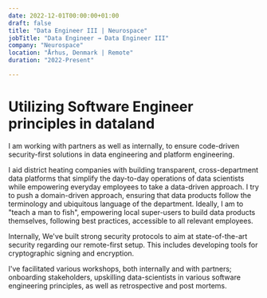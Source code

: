 ```yaml
---
date: 2022-12-01T00:00:00+01:00
draft: false
title: "Data Engineer III | Neurospace"
jobTitle: "Data Engineer → Data Engineer III"
company: "Neurospace"
location: "Århus, Denmark | Remote"
duration: "2022-Present"

---
```

# Utilizing Software Engineer principles in dataland
I am working with partners as well as internally, to ensure code-driven security-first solutions in data engineering and platform engineering.

I aid district heating companies with building transparent, cross-department data platforms that simplify the day-to-day operations of data scientists while empowering everyday employees to take a data-driven approach. I try to push a domain-driven approach, ensuring that data products follow the terminology and ubiquitous language of the department. Ideally, I am to "teach a man to fish", empowering local super-users to build data products themselves, following best practices, accessible to all relevant employees.

Internally, We've built strong security protocols to aim at state-of-the-art security regarding our remote-first setup. This includes developing tools for cryptographic signing and encryption. 

I've facilitated various workshops, both internally and with partners; onboarding stakeholders, upskilling data-scientists in various software engineering principles, as well as retrospective and post mortems.